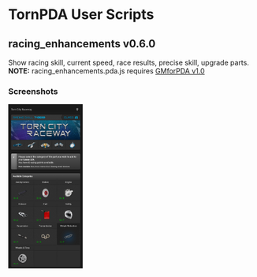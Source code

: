 <h1>TornPDA User Scripts</h1>

<h2>racing_enhancements v0.6.0</h2>
Show racing skill, current speed, race results, precise skill, upgrade parts.
<b>NOTE:</b> racing_enhancements.pda.js requires <a target="_blank" href="https://github.com/Manuito83/torn-pda/raw/master/userscripts/GMforPDA.user.js">GMforPDA v1.0</a>
<h3>Screenshots</h3>
<picture>
  <img alt="parts" src=".github/images/parts.png" width="30%" />
</picture>



